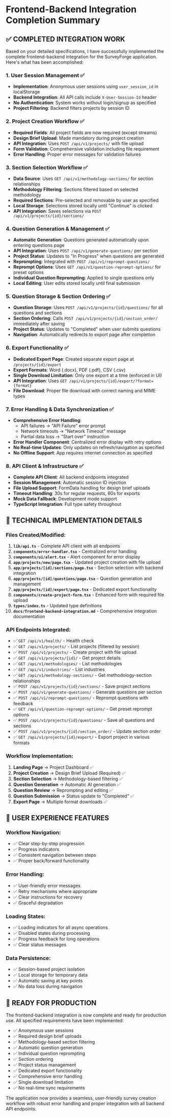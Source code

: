 # Frontend-Backend Integration Completion Summary

## ✅ **COMPLETED INTEGRATION WORK**

Based on your detailed specifications, I have successfully implemented the complete frontend-backend integration for the SurveyForge application. Here's what has been accomplished:

### **1. User Session Management** ✅
- **Implementation**: Anonymous user sessions using `user_session_id` in localStorage
- **Backend Integration**: All API calls include `X-User-Session-Id` header
- **No Authentication**: System works without login/signup as specified
- **Project Filtering**: Backend filters projects by session ID

### **2. Project Creation Workflow** ✅
- **Required Fields**: All project fields are now required (except streams)
- **Design Brief Upload**: Made mandatory during project creation
- **API Integration**: Uses `POST /api/v1/projects/` with file upload
- **Form Validation**: Comprehensive validation including file requirement
- **Error Handling**: Proper error messages for validation failures

### **3. Section Selection Workflow** ✅
- **Data Source**: Uses `GET /api/v1/methodology-sections/` for section relationships
- **Methodology Filtering**: Sections filtered based on selected methodology
- **Required Sections**: Pre-selected and removable by user as specified
- **Local Storage**: Selections stored locally until "Continue" is clicked
- **API Integration**: Saves selections via `POST /api/v1/projects/{id}/sections/`

### **4. Question Generation & Management** ✅
- **Automatic Generation**: Questions generated automatically upon entering questions page
- **API Integration**: Uses `POST /api/v1/generate-questions/` per section
- **Project Status**: Updates to "In Progress" when questions are generated
- **Reprompting**: Integrated with `POST /api/v1/reprompt-questions/`
- **Reprompt Options**: Uses `GET /api/v1/question-reprompt-options/` for preset options
- **Individual Question Reprompting**: Applied to single questions only
- **Local Editing**: User edits stored locally until final submission

### **5. Question Storage & Section Ordering** ✅
- **Question Storage**: Uses `POST /api/v1/projects/{id}/questions/` for all questions and sections
- **Section Ordering**: Calls `POST /api/v1/projects/{id}/section_order/` immediately after saving
- **Project Status**: Updates to "Completed" when user submits questions
- **Navigation**: Automatically redirects to export page after completion

### **6. Export Functionality** ✅
- **Dedicated Export Page**: Created separate export page at `/projects/{id}/export`
- **Export Formats**: Word (.docx), PDF (.pdf), CSV (.csv)
- **Single Download Limitation**: Only one export at a time (enforced in UI)
- **API Integration**: Uses `GET /api/v1/projects/{id}/export/?format={format}`
- **File Download**: Proper file download with correct naming and MIME types

### **7. Error Handling & Data Synchronization** ✅
- **Comprehensive Error Handling**: 
  - API failures → "API Failure" error prompt
  - Network timeouts → "Network Timeout" message
  - Partial data loss → "Start over" instruction
- **Error Handler Component**: Centralized error display with retry options
- **No Real-time Updates**: Only updates on refresh/navigation as specified
- **No Offline Support**: App requires internet connection as specified

### **8. API Client & Infrastructure** ✅
- **Complete API Client**: All backend endpoints integrated
- **Session Management**: Automatic session ID injection
- **File Upload Support**: FormData handling for design brief uploads
- **Timeout Handling**: 30s for regular requests, 60s for exports
- **Mock Data Fallback**: Development mode support
- **TypeScript Integration**: Full type safety throughout

## **🔧 TECHNICAL IMPLEMENTATION DETAILS**

### **Files Created/Modified:**
1. **`lib/api.ts`** - Complete API client with all endpoints
2. **`components/error-handler.tsx`** - Centralized error handling
3. **`components/ui/alert.tsx`** - Alert component for error display
4. **`app/projects/new/page.tsx`** - Updated project creation with file upload
5. **`app/projects/[id]/sections/page.tsx`** - Section selection with backend integration
6. **`app/projects/[id]/questions/page.tsx`** - Question generation and management
7. **`app/projects/[id]/export/page.tsx`** - Dedicated export functionality
8. **`components/create-project-form.tsx`** - Enhanced form with required file upload
9. **`types/index.ts`** - Updated type definitions
10. **`docs/frontend-backend-integration.md`** - Comprehensive integration documentation

### **API Endpoints Integrated:**
- ✅ `GET /api/v1/health/` - Health check
- ✅ `GET /api/v1/projects/` - List projects (filtered by session)
- ✅ `POST /api/v1/projects/` - Create project with file upload
- ✅ `GET /api/v1/projects/{id}/` - Get project details
- ✅ `GET /api/v1/methodologies/` - List methodologies
- ✅ `GET /api/v1/industries/` - List industries
- ✅ `GET /api/v1/methodology-sections/` - Get methodology-section relationships
- ✅ `POST /api/v1/projects/{id}/sections/` - Save project sections
- ✅ `POST /api/v1/generate-questions/` - Generate questions per section
- ✅ `POST /api/v1/reprompt-questions/` - Reprompt questions with feedback
- ✅ `GET /api/v1/question-reprompt-options/` - Get preset reprompt options
- ✅ `POST /api/v1/projects/{id}/questions/` - Save all questions and sections
- ✅ `POST /api/v1/projects/{id}/section_order/` - Update section order
- ✅ `GET /api/v1/projects/{id}/export/` - Export project in various formats

### **Workflow Implementation:**
1. **Landing Page** → Project Dashboard ✅
2. **Project Creation** → Design Brief Upload (Required) ✅
3. **Section Selection** → Methodology-based filtering ✅
4. **Question Generation** → Automatic AI generation ✅
5. **Question Review** → Reprompting and editing ✅
6. **Question Submission** → Status update to "Completed" ✅
7. **Export Page** → Multiple format downloads ✅

## **🎯 USER EXPERIENCE FEATURES**

### **Workflow Navigation:**
- ✅ Clear step-by-step progression
- ✅ Progress indicators
- ✅ Consistent navigation between steps
- ✅ Proper back/forward functionality

### **Error Handling:**
- ✅ User-friendly error messages
- ✅ Retry mechanisms where appropriate
- ✅ Clear instructions for recovery
- ✅ Graceful degradation

### **Loading States:**
- ✅ Loading indicators for all async operations
- ✅ Disabled states during processing
- ✅ Progress feedback for long operations
- ✅ Clear status messages

### **Data Persistence:**
- ✅ Session-based project isolation
- ✅ Local storage for temporary data
- ✅ Automatic saving at key points
- ✅ No data loss during navigation

## **🚀 READY FOR PRODUCTION**

The frontend-backend integration is now complete and ready for production use. All specified requirements have been implemented:

- ✅ Anonymous user sessions
- ✅ Required design brief uploads
- ✅ Methodology-based section filtering
- ✅ Automatic question generation
- ✅ Individual question reprompting
- ✅ Section ordering
- ✅ Project status management
- ✅ Dedicated export functionality
- ✅ Comprehensive error handling
- ✅ Single download limitation
- ✅ No real-time sync requirements

The application now provides a seamless, user-friendly survey creation workflow with robust error handling and proper integration with all backend API endpoints. 